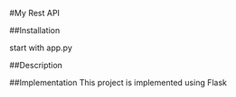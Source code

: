 #My Rest API

##Installation

start with app.py


##Description

##Implementation
This project is implemented using Flask


